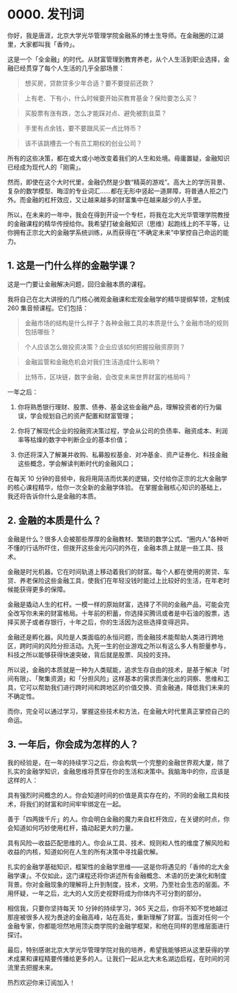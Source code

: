 # 0000. 发刊词
你好，我是唐涯，北京大学光华管理学院金融系的博士生导师。在金融圈的江湖里，大家都叫我「香帅」。   

这是一个「全金融」的时代。从财富管理到教育养老，从个人生活到职业选择，金融已经贯穿了每个人生活的几乎全部场景：

> 想买房，贷款贷多少年合适？要不要提前还款？ 

> 上有老、下有小，什么时候要开始买教育基金？保险要怎么买？ 

> 买股票有涨有跌，怎么才能踩对点、避免被割韭菜？ 

> 手里有点余钱，要不要跟风买一点比特币？ 

> 该不该跳槽去一个有员工期权的创业公司？ 

所有的这些决策，都在或大或小地改变着我们的人生和处境。毋庸置疑，金融知识已经成为现代人的「刚需」。   

然而，即使在这个大时代里，金融仍然是少数“精英的游戏”。高大上的学历背景、复杂的数学模型、晦涩的专业词汇……都在无形中竖起一道屏障，将普通人拒之门外。而金融的杠杆效应，又让越来越多的财富集中在越来越少的人手里。   

所以，在未来的一年中，我会在得到开设一个专栏，将我在北大光华管理学院教授的金融课程的精华传授给你。我希望打破金融知识（思维）起跑线上的不平等，让你拥有正宗北大的金融学系统训练，从而获得在“不确定未来”中掌控自己命运的能力。

## 1. 这是一门什么样的金融学课？
这是一门要让金融解决问题，回归金融本质的课程。   

我将自己在北大讲授的几门核心微观金融课和宏观金融学的精华提纲挈领，定制成 260 集音频课程。它们包括： 

> 金融市场的结构是什么样子？各种金融工具的本质是什么？金融市场的规则包括哪些？ 

> 个人应该怎么做投资决策？企业应该如何把握投融资原则？

> 金融监管和金融危机会对我们生活造成什么影响？

> 比特币，区块链，数字金融，会改变未来世界财富的格局吗？ 

 一年之后： 
 
1. 你将熟悉银行理财、股票、债券、基金这些金融产品，理解投资者的行为偏误，学会规划自己的资产配置和财富管理；

2. 你将了解现代企业的投融资决策过程，学会从公司的负债率、融资成本、利润率等枯燥的数字中判断企业的基本价值； 

3. 你还将深入了解兼并收购、私募股权基金、对冲基金、资产证券化、科技金融这些概念，学会解读判断时代的金融风口；


在每天 10 分钟的音频中，我将用简洁而优美的逻辑，交付给你正宗的北大金融学的核心课程精华，给你一次全新的金融学体验。 
在掌握金融核心知识的基础上，我还将告诉你什么是金融的本质。   

## 2. 金融的本质是什么？
金融是什么？很多人会被那些厚厚的金融教材、繁琐的数学公式、“圈内人”各种听不懂的行话所吓住，但拨开这些金光闪闪的外在，金融本质上就是一些工具、技术。  

金融是时光机器。它在时间轨道上移动着我们的财富。每个人都在使用的房贷、车贷、养老保险这些金融工具，使我们在年轻没钱时能过上比较好的生活，在年老时候能获得更多的保障。  

金融是撬动人生的杠杆。一模一样的原始财富，选择了不同的金融产品，可能会完全改写你未来的财富格局。十年前的积蓄，你选择买腾讯或者是中石油的股票，选择买房子或者存银行，十年之后，你的生活因为这些选择变得迥异。  

金融还是孵化器。风险是人类面临的永恒问题，而金融技术能帮助人类进行跨地区，跨时间的风险分担活动。九死一生的创业游戏之所以有这么多人有胆量参与，科技之所以能够获得快速突破，背后就是股票、风投的支持。

所以说，金融的本质就是一种为人类赋能，追求生存自由的技术，是基于解决「时间有限」、「聚集资源」和「分担风险」这样基本的需求而演化出的洞察、思维和工具，它可以帮助我们进行跨时间和跨地区的价值交换、资金融通，降低我们未来的不确定性。   

而你，完全可以通过学习，掌握这些技术和方法，在金融大时代里真正掌控自己的命运。   

## 3. 一年后，你会成为怎样的人？
我的经验是，在一年的持续学习之后，你会构筑一个完整的金融世界观大厦，除了扎实的金融学知识，金融思维将贯穿在你的生活和决策中。我脑海中的你，应该是这样的人： 

具有强烈时间概念的人。你会知道时间的价值是真实存在的，不同的金融工具和技术，将我们的财富和时间牢牢绑定在一起。 

善于「四两拨千斤」的人。你会明白金融的魔力来自杠杆效应，在关键的时点，你会知道如何巧妙使用杠杆，撬动起更大的力量。 

具有风险—收益匹配思维的人。你会从工具、技术、规则和人性的维度了解风险和收益的内核，知道如何在人生的所有决策中寻找最优解。
   
扎实的金融学基础知识，框架性的金融学思维——这是你将遇见的「香帅的北大金融学课」。不仅如此，这门课程还将你讲述所有金融概念、术语的历史演化和制度背景。你对金融现象的理解将上升到制度，技术，文明，乃至社会生态的层面。不用怀疑，一年之后，北大的人文历史视野将成为你体内不可分割的部分。   

相信我，只要你坚持每天 10 分钟的持续学习，365 天之后，你将不知不觉地越过那座被很多人视为畏途的金融高峰，站在高处，重新理解了财富。当面对任何一个金融专家，你都能坦然地用顶尖商学院的金融学框架，和他在同样的思维层面进行探讨。 
  
最后，特别感谢北京大学光华管理学院对我的培养，希望我能够把从这里获得的学术成果和课程精要传播给更多的人。让我们一起从北大未名湖边启程，在时间的河流里去把握未来。

热烈欢迎你来订阅加入！